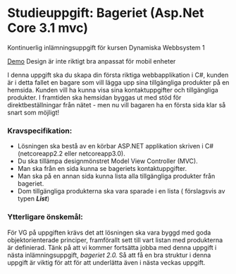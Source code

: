# Studieuppgift: Bageriet (Asp.Net Core 3.1 mvc)
Kontinuerlig inlämningsuppgift för kursen Dynamiska Webbsystem 1

[Demo](http://argunho-002-site2.ftempurl.com)
Design är inte riktigt bra anpassat för mobil enheter

I denna uppgift ska du skapa din första riktiga webbapplikation i C#, kunden är i detta fallet en bagare som vill lägga upp sina tillgängliga produkter på en hemsida. Kunden vill ha kunna visa sina kontaktuppgifter och tillgängliga produkter. I framtiden ska hemsidan byggas ut med stöd för direktbeställningar från nätet - men nu vill bagaren ha en första sida klar så snart som möjligt!

### Kravspecifikation:

*   Lösningen ska bestå av en körbar ASP.NET applikation skriven i C# (netcoreapp2.2 eller netcoreapp3.0).
*   Du ska tillämpa designmönstret Model View Controller (MVC).
*   Man ska från en sida kunna se bageriets kontaktuppgifter.
*   Man ska på en annan sida kunna lista alla tillgängliga produkter från bageriet.
*   Dom tillgängliga produkterna ska vara sparade i en lista ( förslagsvis av typen _**List<Product>**_)

### Ytterligare önskemål:

För VG på uppgiften krävs det att lösningen ska vara byggd med goda objektorienterade principer, framförallt sett till vart listan med produkterna är definierad. Tänk på att vi kommer fortsätta jobba med denna uppgift i nästa inlämningsuppgift, _bageriet 2.0._ Så att få en bra struktur i denna uppgift är viktig för att för att underlätta även i nästa veckas uppgift.
